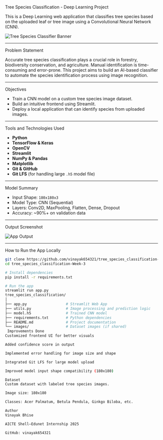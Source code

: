 Tree Species Classification - Deep Learning Project

This is a Deep Learning web application that classifies tree species based on the uploaded leaf or tree image using a Convolutional Neural Network (CNN).

![Tree Species Classifier Banner](https://imgur.com/your-image-link.jpg) <!-- Optional: Add a project banner if you have one -->

---

  Problem Statement

Accurate tree species classification plays a crucial role in forestry, biodiversity conservation, and agriculture. Manual identification is time-consuming and error-prone. This project aims to build an AI-based classifier to automate the species identification process using image recognition.

---

  Objectives

- Train a CNN model on a custom tree species image dataset.
- Build an intuitive frontend using Streamlit.
- Deploy a local application that can identify species from uploaded images.

---

 Tools and Technologies Used

- **Python**
- **TensorFlow & Keras**
- **OpenCV**
- **Streamlit**
- **NumPy & Pandas**
- **Matplotlib**
- **Git & GitHub**
- **Git LFS** (for handling large `.h5` model file)

---

 Model Summary

- Input Shape: `180x180x3`
- Model Type: CNN (Sequential)
- Layers: Conv2D, MaxPooling, Flatten, Dense, Dropout
- Accuracy: ~90%+ on validation data

---

 Output Screenshot

![App Output](https://imgur.com/your-image-link.jpg) <!-- Replace with actual screenshot -->

---

  How to Run the App Locally

```bash
git clone https://github.com/vinayak654321/tree_species_classification-Week-3.git
cd tree_species_classification-Week-3

# Install dependencies
pip install -r requirements.txt

# Run the app
streamlit run app.py
tree_species_classification/
│
├── app.py                  # Streamlit Web App
├── utils.py                # Image processing and prediction logic
├── model.h5                # Trained CNN model
├── requirements.txt        # Python dependencies
├── README.md               # Project documentation
└── images/                 # Dataset images (if shared)
 Improvements Done
Customized frontend UI for better visuals

Added confidence score in output

Implemented error handling for image size and shape

Integrated Git LFS for large model upload

Improved model input shape compatibility (180x180)

Dataset
Custom dataset with labeled tree species images.

Image size: 180x180

Classes: Acer Palmatum, Betula Pendula, Ginkgo Biloba, etc.

Author
Vinayak Bhise

AICTE Shell–Edunet Internship 2025

GitHub: vinayak654321

